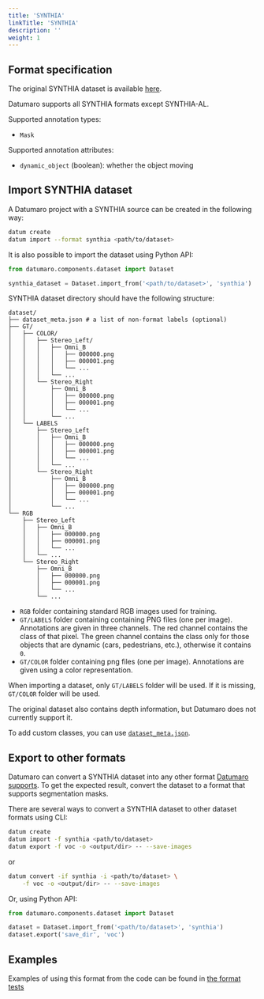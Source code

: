 ```yaml
---
title: 'SYNTHIA'
linkTitle: 'SYNTHIA'
description: ''
weight: 1
---
```


## Format specification

The original SYNTHIA dataset is available
[here](https://synthia-dataset.net).

Datumaro supports all SYNTHIA formats except SYNTHIA-AL.

Supported annotation types:
- `Mask`

Supported annotation attributes:
- `dynamic_object` (boolean): whether the object moving

## Import SYNTHIA dataset

A Datumaro project with a SYNTHIA source can be created in the following way:

```bash
datum create
datum import --format synthia <path/to/dataset>
```

It is also possible to import the dataset using Python API:

```python
from datumaro.components.dataset import Dataset

synthia_dataset = Dataset.import_from('<path/to/dataset>', 'synthia')
```

SYNTHIA dataset directory should have the following structure:

<!--lint disable fenced-code-flag-->
```
dataset/
├── dataset_meta.json # a list of non-format labels (optional)
├── GT/
│   ├── COLOR/
│   │   ├── Stereo_Left/
│   │   │   ├── Omni_B
│   │   │   │   ├── 000000.png
│   │   │   │   ├── 000001.png
│   │   │   │   └── ...
│   │   │   └── ...
│   │   └── Stereo_Right
│   │       ├── Omni_B
│   │       │   ├── 000000.png
│   │       │   ├── 000001.png
│   │       │   └── ...
│   │       └── ...
│   └── LABELS
│       ├── Stereo_Left
│       │   ├── Omni_B
│       │   │   ├── 000000.png
│       │   │   ├── 000001.png
│       │   │   └── ...
│       │   └── ...
│       └── Stereo_Right
│           ├── Omni_B
│           │   ├── 000000.png
│           │   ├── 000001.png
│           │   └── ...
│           └── ...
└── RGB
    ├── Stereo_Left
    │   ├── Omni_B
    │   │   ├── 000000.png
    │   │   ├── 000001.png
    │   │   └── ...
    │   └── ...
    └── Stereo_Right
        ├── Omni_B
        │   ├── 000000.png
        │   ├── 000001.png
        │   └── ...
        └── ...
```

- `RGB` folder containing standard RGB images used for training.
- `GT/LABELS` folder containing containing PNG files (one per image).
  Annotations are given in three channels. The red channel contains
  the class of that pixel. The green channel contains the class only
  for those objects that are dynamic (cars, pedestrians, etc.),
  otherwise it contains `0`.
- `GT/COLOR` folder containing png files (one per image).
  Annotations are given using a color representation.

When importing a dataset, only `GT/LABELS` folder will be used.
If it is missing, `GT/COLOR` folder will be used.

The original dataset also contains depth information, but Datumaro
does not currently support it.

To add custom classes, you can use [`dataset_meta.json`](/docs/user-manual/supported_formats/#dataset-meta-file).

## Export to other formats

Datumaro can convert a SYNTHIA dataset into any other format [Datumaro supports](/docs/user-manual/supported_formats/).
To get the expected result, convert the dataset to a format
that supports segmentation masks.

There are several ways to convert a SYNTHIA dataset to other dataset
formats using CLI:

```bash
datum create
datum import -f synthia <path/to/dataset>
datum export -f voc -o <output/dir> -- --save-images
```
or
``` bash
datum convert -if synthia -i <path/to/dataset> \
    -f voc -o <output/dir> -- --save-images
```

Or, using Python API:

```python
from datumaro.components.dataset import Dataset

dataset = Dataset.import_from('<path/to/dataset>', 'synthia')
dataset.export('save_dir', 'voc')
```

## Examples

Examples of using this format from the code can be found in
[the format tests](https://github.com/openvinotoolkit/datumaro/blob/develop/tests/test_synthia_format.py)
